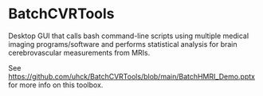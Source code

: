# BatchCVRTools
Desktop GUI that calls bash command-line scripts using multiple medical imaging programs/software and performs statistical analysis for brain cerebrovascular measurements from MRIs.

See https://github.com/uhck/BatchCVRTools/blob/main/BatchHMRI_Demo.pptx for more info on this toolbox.
